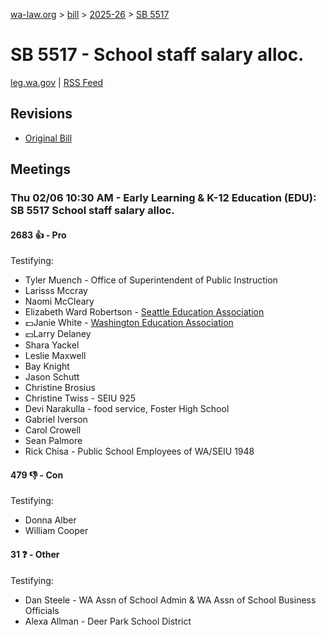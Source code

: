 [wa-law.org](/) > [bill](/bill/) > [2025-26](/bill/2025-26/) > [SB 5517](/bill/2025-26/sb/5517/)

# SB 5517 - School staff salary alloc.
[leg.wa.gov](https://app.leg.wa.gov/billsummary?BillNumber=5517&Year=2025&Initiative=false) | [RSS Feed](./rss.xml)

## Revisions
* [Original Bill](1/)

## Meetings
### Thu 02/06 10:30 AM - Early Learning & K-12 Education (EDU): SB 5517 School staff salary alloc.
#### 2683 👍 - Pro
Testifying:
* Tyler Muench - Office of Superintendent of Public Instruction
* Larisss Mccray
* Naomi McCleary
* Elizabeth Ward Robertson - [Seattle Education Association](/org/seattle_education_association/)
* 💵Janie White - [Washington Education Association](/org/washington_education_association/)
* 💵Larry Delaney
* Shara Yackel
* Leslie Maxwell
* Bay Knight
* Jason Schutt
* Christine Brosius
* Christine Twiss - SEIU 925
* Devi Narakulla - food service, Foster High School
* Gabriel Iverson
* Carol Crowell
* Sean Palmore
* Rick Chisa - Public School Employees of WA/SEIU 1948

#### 479 👎 - Con
Testifying:
* Donna Alber
* William Cooper

#### 31 ❓ - Other
Testifying:
* Dan Steele - WA Assn of School Admin & WA Assn of School Business Officials
* Alexa Allman - Deer Park School District
